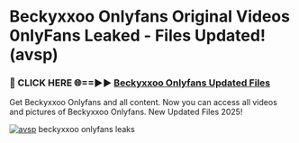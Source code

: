 # Beckyxxoo Onlyfans Original Videos 0nlyFans Leaked - Files Updated! (avsp)

<h3>🔴 CLICK HERE 🌐==►► <a href="https://hideuri.com/03YgE1" rel="nofollow">Beckyxxoo Onlyfans Updated Files</a></h3>

Get Beckyxxoo Onlyfans and all content. Now you can access all videos and pictures of Beckyxxoo Onlyfans. New Updated Files 2025!

[![avsp](https://i.imgur.com/NaUBvic.gif)](https://hideuri.com/03YgE1)
beckyxxoo onlyfans leaks
